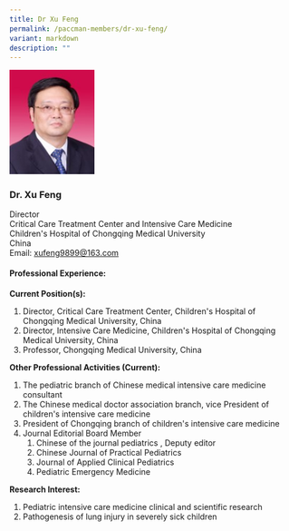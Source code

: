 ```yaml
---
title: Dr Xu Feng
permalink: /paccman-members/dr-xu-feng/
variant: markdown
description: ""
---
```

<img src="/images/PACCMAN%20Pediatric%20Acute/Members/Dr_Xu_Feng.jpg" style="width:150px">

### Dr. Xu Feng

Director <br>
Critical Care Treatment Center and Intensive Care Medicine <br>
Children's Hospital of Chongqing Medical University&nbsp;<br>
China <br>
Email:&nbsp;[xufeng9899@163.com](mailto:xufeng9899@163.com)

#### Professional Experience:

**Current Position(s):**

1.  Director, Critical Care Treatment Center, Children's Hospital of Chongqing Medical University, China
2.  Director, Intensive Care Medicine, Children's Hospital of Chongqing Medical University, China
3.  Professor, Chongqing Medical University, China

**Other Professional Activities (Current):**

1.  The pediatric branch of Chinese medical intensive care medicine consultant
2.  The Chinese medical doctor association branch, vice President of children's intensive care medicine
3.  President of Chongqing branch of children's intensive care medicine
4.  Journal Editorial Board Member
    1.  Chinese of the journal pediatrics , Deputy editor
    2.  Chinese Journal of Practical Pediatrics
    3.  Journal of Applied Clinical Pediatrics
    4.  Pediatric Emergency Medicine

**Research Interest:**

1.  Pediatric intensive care medicine clinical and scientific research
2.  Pathogenesis of lung injury in severely sick children